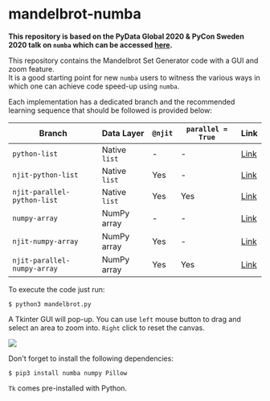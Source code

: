 # mandelbrot-numba

**This repository is based on the PyData Global 2020 & PyCon Sweden 2020 talk on `numba` which can be accessed [here](https://realworldpython.guide/pycon-sweden-2020/).**

This repository contains the Mandelbrot Set Generator code with a GUI and zoom feature.  
It is a good starting point for new `numba` users to witness the various ways in which one can achieve code speed-up using `numba`.

Each implementation has a dedicated branch and the recommended learning sequence that should be followed is provided below:

| Branch | Data Layer | `@njit` | `parallel = True` | Link |
|--|--|--|--|--|
| `python-list` | Native `list` | - | - | [Link](https://github.com/animator/mandelbrot-numba/tree/python-list) |
| `njit-python-list` | Native `list` | Yes | - | [Link](https://github.com/animator/mandelbrot-numba/tree/njit-python-list) |
| `njit-parallel-python-list` | Native `list` | Yes | Yes | [Link](https://github.com/animator/mandelbrot-numba/tree/njit-parallel-python-list) |
| `numpy-array` | NumPy array | - | - | [Link](https://github.com/animator/mandelbrot-numba/tree/numpy-array) |
| `njit-numpy-array` | NumPy array | Yes | - | [Link](https://github.com/animator/mandelbrot-numba/tree/njit-numpy-array) |
| `njit-parallel-numpy-array` | NumPy array | Yes | Yes | [Link](https://github.com/animator/mandelbrot-numba/tree/njit-parallel-numpy-array) |

To execute the code just run:

```
$ python3 mandelbrot.py
```

A Tkinter GUI will pop-up. You can use `left` mouse button to drag and select an area to zoom into. `Right` click to reset the canvas.

![](mandelbrot.gif)

Don't forget to install the following dependencies:

```
$ pip3 install numba numpy Pillow
```

`Tk` comes pre-installed with Python.




